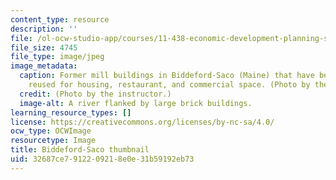 ```yaml
---
content_type: resource
description: ''
file: /ol-ocw-studio-app/courses/11-438-economic-development-planning-spring-2020/32687ce7912209218e0e31b59192eb73_11-438f19-th.jpg
file_size: 4745
file_type: image/jpeg
image_metadata:
  caption: Former mill buildings in Biddeford-Saco (Maine) that have been adaptively
    reused for housing, restaurant, and commercial space. (Photo by the instructor.)
  credit: (Photo by the instructor.)
  image-alt: A river flanked by large brick buildings.
learning_resource_types: []
license: https://creativecommons.org/licenses/by-nc-sa/4.0/
ocw_type: OCWImage
resourcetype: Image
title: Biddeford-Saco thumbnail
uid: 32687ce7-9122-0921-8e0e-31b59192eb73
---
```

